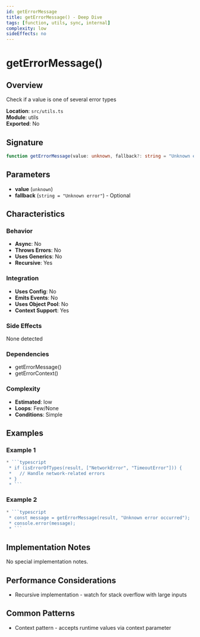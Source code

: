 ```yaml
---
id: getErrorMessage
title: getErrorMessage() - Deep Dive
tags: [function, utils, sync, internal]
complexity: low
sideEffects: no
---
```


# getErrorMessage()

## Overview
Check if a value is one of several error types

**Location**: `src/utils.ts`  
**Module**: utils  
**Exported**: No  

## Signature
```typescript
function getErrorMessage(value: unknown, fallback?: string = "Unknown error"): string
```

## Parameters
- **value** (`unknown`)
- **fallback** (`string = "Unknown error"`) - Optional

## Characteristics

### Behavior
- **Async**: No
- **Throws Errors**: No
- **Uses Generics**: No
- **Recursive**: Yes

### Integration
- **Uses Config**: No
- **Emits Events**: No
- **Uses Object Pool**: No
- **Context Support**: Yes

### Side Effects
None detected

### Dependencies
- getErrorMessage()
- getErrorContext()

### Complexity
- **Estimated**: low
- **Loops**: Few/None
- **Conditions**: Simple


## Examples

### Example 1
```typescript
* ```typescript
 * if (isErrorOfTypes(result, ["NetworkError", "TimeoutError"])) {
 *   // Handle network-related errors
 * }
 * ```
```

### Example 2
```typescript
* ```typescript
 * const message = getErrorMessage(result, "Unknown error occurred");
 * console.error(message);
 * ```
```



## Implementation Notes
No special implementation notes.

## Performance Considerations
- Recursive implementation - watch for stack overflow with large inputs

## Common Patterns
- Context pattern - accepts runtime values via context parameter
